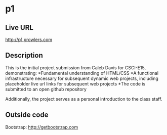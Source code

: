 # p1

## Live URL
<http://p1.prowlers.com>

## Description
This is the initial project submission from Caleb Davis for CSCI-E15, demonstrating:
*Fundamental understanding of HTML/CSS
*A functional infrastructure necessary for subsequent dynamic web projects, including placeholder live url links for subsequent web projects 
*The code is submitted to an open github repository

Additionally, the project serves as a personal introduction to the class staff.

## Outside code
Bootstrap: http://getbootstrap.com


